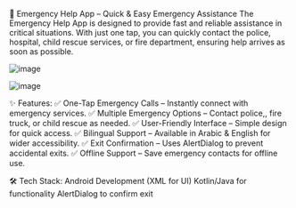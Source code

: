 🚨 Emergency Help App – Quick & Easy Emergency Assistance
The Emergency Help App is designed to provide fast and reliable assistance in critical situations. With just one tap, you can quickly contact the police, hospital, child rescue services, or fire department, ensuring help arrives as soon as possible.

![image](https://github.com/user-attachments/assets/9a07c23e-6e42-480a-9cb2-c9e0d3fde303)


![image](https://github.com/user-attachments/assets/a65e2c16-b9b6-4ec2-a018-6fe2767b6a92)




✨ Features:
✅ One-Tap Emergency Calls – Instantly connect with emergency services.
✅ Multiple Emergency Options – Contact police,, fire truck, or child rescue as needed.
✅ User-Friendly Interface – Simple design for quick access.
✅ Bilingual Support – Available in Arabic & English for wider accessibility.
✅ Exit Confirmation – Uses AlertDialog to prevent accidental exits.
✅ Offline Support – Save emergency contacts for offline use.

🛠 Tech Stack:
Android Development (XML for UI)
Kotlin/Java for functionality
AlertDialog to confirm exit
